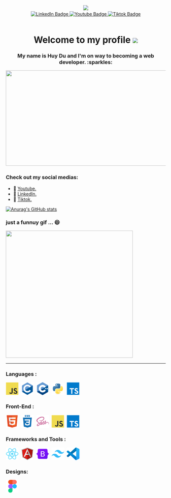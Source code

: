 <div id="header" align="center">
  <img src="https://media.giphy.com/media/SHjOSDkKZ18qOHA5B5/giphy.gif" width="100"/>
  <div id="badges">
    <a href="https://www.linkedin.com/in/v%C4%83n-huy-du-a68821258/">
      <img src="https://img.shields.io/badge/LinkedIn-blue?style=for-the-badge&logo=linkedin&logoColor=white" alt="LinkedIn Badge"/>
   </a>
    <a href="https://www.youtube.com/channel/UCMplfZd5BxMHy3Y6OVvLblg">
      <img src="https://img.shields.io/badge/YouTube-red?style=for-the-badge&logo=youtube&logoColor=white" alt="Youtube Badge"/>
   </a>
    <a href="https://www.tiktok.com/@hijublog?is_from_webapp=1&sender_device=pc">
      <img src="https://img.shields.io/badge/Tiktok-black?style=for-the-badge&logo=tiktok&logoColor=white" alt="Tiktok Badge"/>
    </a>
  </div>
  <img src="https://komarev.com/ghpvc/?username=huydu20&style=flat-square&color=blue" alt=""/>
  <h1>
    Welcome to my profile
    <img src="https://media.giphy.com/media/hvRJCLFzcasrR4ia7z/giphy.gif" width="30px"/>
  </h1>
  <h3> My name is Huy Du and I'm on way to becoming a web developer. :sparkles:</h3>
</div>
<div align="center">
  <img src="https://media.giphy.com/media/dWesBcTLavkZuG35MI/giphy.gif" width="600" height="300"/>
</div>

### Check out my social medias:
  - :movie_camera: <a href="https://www.youtube.com/channel/UCMplfZd5BxMHy3Y6OVvLblg">Youtube.</a>
  - :link: <a href="https://www.linkedin.com/in/v%C4%83n-huy-du-a68821258/">LinkedIn.</a>
  - :iphone: <a href="https://www.tiktok.com/@hijublog?is_from_webapp=1&sender_device=pc">Tiktok.</a>

[![Anurag's GitHub stats](https://github-readme-stats.vercel.app/api?username=huydu20)](https://github.com/anuraghazra/github-readme-stats)

### just a funnuy gif ... :smile: 
<div>
  <img src="https://media.giphy.com/media/3oKIPnAiaMCws8nOsE/giphy.gif" width="400" height="400"/>
</div>

---

### Languages :
<div>
  <img src="https://github.com/devicons/devicon/blob/master/icons/javascript/javascript-original.svg" title="JavaScript" alt="JavaScript" width="40" height="40"/>&nbsp;
  <img src="https://github.com/devicons/devicon/blob/master/icons/c/c-original.svg" title="C" alt="C" width="40" height="40"/>&nbsp;
  <img src="https://github.com/devicons/devicon/blob/master/icons/cplusplus/cplusplus-original.svg" title="C++" alt="C++" width="40" height="40"/>&nbsp;
  <img src="https://github.com/devicons/devicon/blob/master/icons/python/python-original.svg" title="Python" alt="Python" width="40" height="40"/>&nbsp;
  <img src="https://github.com/devicons/devicon/blob/master/icons/typescript/typescript-original.svg" title="Typescript" alt="Typescript" width="40" height="40"/>&nbsp;
</div>

### Front-End :
<div>
  <img src="https://github.com/devicons/devicon/blob/master/icons/html5/html5-original.svg" title="HTML5" alt="HTML" width="40" height="40"/>&nbsp;
  <img src="https://github.com/devicons/devicon/blob/master/icons/css3/css3-plain-wordmark.svg"  title="CSS3" alt="CSS" width="40" height="40"/>&nbsp;
  <img src="https://github.com/devicons/devicon/blob/master/icons/sass/sass-original.svg"  title="SASS" alt="SASS" width="40" height="40"/>&nbsp;
  <img src="https://github.com/devicons/devicon/blob/master/icons/javascript/javascript-original.svg" title="JavaScript" alt="JavaScript" width="40" height="40"/>&nbsp;
  <img src="https://github.com/devicons/devicon/blob/master/icons/typescript/typescript-original.svg" title="Typescript" alt="Typescript" width="40" height="40"/>&nbsp;
</div>

### Frameworks and Tools :
<div>
  <img src="https://github.com/devicons/devicon/blob/master/icons/react/react-original.svg" title="React" alt="React" width="40" height="40"/>&nbsp;
  <img src="https://github.com/devicons/devicon/blob/master/icons/angularjs/angularjs-original.svg"  title="Angular" alt="Angular" width="40" height="40"/>&nbsp;
  <img src="https://github.com/devicons/devicon/blob/master/icons/bootstrap/bootstrap-original.svg"  title="Bootstrap" alt="Bootstrap" width="40" height="40"/>&nbsp;
  <img src="https://github.com/devicons/devicon/blob/master/icons/tailwindcss/tailwindcss-plain.svg" title="Tailwind" alt="Tailwind" width="40" height="40"/>&nbsp;
  <img src="https://github.com/devicons/devicon/blob/master/icons/vscode/vscode-original.svg" title="VSCode" alt="VSCode" width="40" height="40"/>&nbsp;
</div>

### Designs: 
<div>
  <img src="https://github.com/devicons/devicon/blob/master/icons/figma/figma-original.svg" title="Figma" alt="Figma" width="40" height="40"/>&nbsp;
</div>

